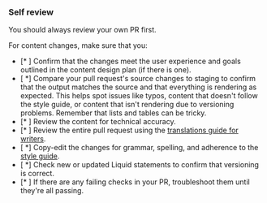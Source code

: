 ### Self review

You should always review your own PR first.

For content changes, make sure that you:

- [* ] Confirm that the changes meet the user experience and goals outlined in the content design plan (if there is one).
- [ *] Compare your pull request's source changes to staging to confirm that the output matches the source and that everything is rendering as expected. This helps spot issues like typos, content that doesn't follow the style guide, or content that isn't rendering due to versioning problems. Remember that lists and tables can be tricky.
- [* ] Review the content for technical accuracy.
- [* ] Review the entire pull request using the [translations guide for writers](./translations-for-writers.md).
- [ *] Copy-edit the changes for grammar, spelling, and adherence to the [style guide](https://github.com/github/docs/blob/main/contributing/content-style-guide.md).
- [ *] Check new or updated Liquid statements to confirm that versioning is correct.
- [* ] If there are any failing checks in your PR, troubleshoot them until they're all passing.
